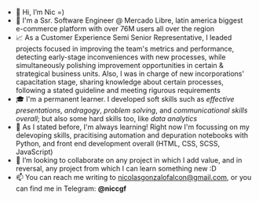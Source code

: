 - 👋  Hi, I’m Nic =)
- 👀  I'm a Ssr. Software Engineer @ Mercado Libre, latin america biggest e-commerce platform with over 76M users all over the region
- 📈  As a Customer Experience Semi Senior Representative, I leaded projects focused in improving the team's metrics and performance, detecting early-stage inconveniences with new processes, while simultaneously polishing improvement opportunities in certain & strategical business units. Also, I was in charge of new incorporations' capacitation stage, sharing knowledge about certain processes, following a stated guideline and meeting rigurous requirements
- 🎓  I'm a permanent learner. I developed soft skills such as *effective presentations*, *andragogy*, *problem solving*, and *communicational skills overall*; but also some hard skills too, like *data analytics*
- 🌱  As I stated before, I'm always learning! Right now I'm focussing on my delevoping skills, pracitising automation and depuration notebooks with Python, and front end development overall (HTML, CSS, SCSS, JavaScript)
- 💞️  I’m looking to collaborate on any project in which I add value, and in reversal, any project from which I can learn something new :D
- 📫  You can reach me writing to nicolasgonzalofalcon@gmail.com, or you can find me in Telegram: **@niccgf**

<!---
niccgf/niccgf is a ✨ special ✨ repository because its `README.md` (this file) appears on your GitHub profile.
You can click the Preview link to take a look at your changes.
--->

